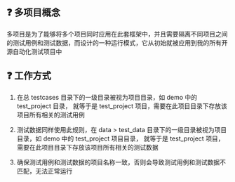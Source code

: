 ## ❓ 多项目概念

多项目是为了能够将多个项目同时应用在此套框架中，并且需要隔离不同项目之间的测试用例和测试数据，而设计的一种运行模式，它从初始就被应用到我的所有开源自动化测试项目中

## ❓ 工作方式

1. 在总 testcases 目录下的一级目录被视为项目目录，如 demo 中的 test_project 目录， 就等于是 test_project
   项目，需要在此项目目录下存放该项目所有相关的测试用例

2. 测试数据同样使用此规则，在 data > test_data 目录下的一级目录被视为项目目录，如 demo 中的
   test_project 项目目录， 就等于是 test_project 项目，需要在此项目目录下存放该项目所有相关的测试数据

3. 确保测试用例和测试数据的项目名称一致，否则会导致测试用例和测试数据不匹配，无法正常运行
